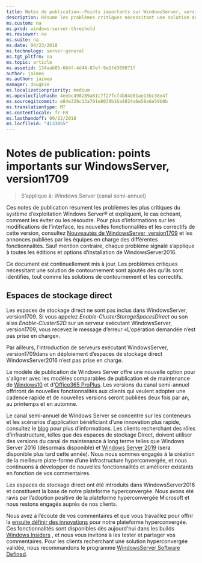 ```yaml
---
title: Notes de publication--Points importants sur WindowsServer, version1709
description: Résume les problèmes critiques nécessitant une solution de contournement pour éviter une panne, un blocage, un échec d’installation ou une perte de données.
ms.custom: na
ms.prod: windows-server-threshold
ms.reviewer: na
ms.suite: na
ms.date: 04/23/2018
ms.technology: server-general
ms.tgt_pltfrm: na
ms.topic: article
ms.assetid: 134aab85-664f-4d44-87ef-9e5fd389071f
author: jaimeo
ms.author: jaimeo
manager: dougkim
ms.localizationpriority: medium
ms.openlocfilehash: 4eebc498289a81c7f27fcf4b84d81ae13bc38e4f
ms.sourcegitcommit: e84e328c13a701e8039b16a4824a6e58a6e59b0b
ms.translationtype: MT
ms.contentlocale: fr-FR
ms.lasthandoff: 09/22/2018
ms.locfileid: "4133855"
---
```

# Notes de publication: points importants sur WindowsServer, version1709

>S’applique à: Windows Server (canal semi-annuel)

Ces notes de publication résument les problèmes les plus critiques du système d’exploitation Windows Server&reg; et expliquent, le cas échéant, comment les éviter ou les résoudre. Pour plus d’informations sur les modifications de l’interface, les nouvelles fonctionnalités et les correctifs de cette version, consultez [Nouveautés de WindowsServer, version1709](whats-new-in-windows-server-1709.md) et les annonces publiées par les équipes en charge des différentes fonctionnalités. Sauf mention contraire, chaque problème signalé s’applique à toutes les éditions et options d’installation de WindowsServer2016.  

Ce document est continuellement mis à jour. Les problèmes critiques nécessitant une solution de contournement sont ajoutés dès qu’ils sont identifiés, tout comme les solutions de contournement et les correctifs.  
  
## Espaces de stockage direct
[comment]: # (ID: inconnu; Auteur de la soumission: stevenek; état: validé)  
Les espaces de stockage direct ne sont pas inclus dans WindowsServer, version1709. Si vous appelez *Enable-ClusterStorageSpacesDirect* ou son alias *Enable-ClusterS2D* sur un serveur exécutant WindowsServer, version1709, vous recevez le message d’erreur «L’opération demandée n’est pas prise en charge».

Par ailleurs, l’introduction de serveurs exécutant WindowsServer, version1709dans un déploiement d’espaces de stockage direct WindowsServer2016 n’est pas prise en charge.

Le modèle de publication de Windows Server offre une nouvelle option pour s'aligner avec les modèles comparables de publication et de maintenance de [Windows10](https://docs.microsoft.com/windows/deployment/update/waas-overview) et d'[Office365 ProPlus](https://support.office.com/article/Overview-of-the-upcoming-changes-to-Office-365-ProPlus-update-management-78b33779-9356-4cdf-9d2c-08350ef05cca?ui=en-US&rs=en-US&ad=US). Les versions du canal semi-annuel offriront de nouvelles fonctionnalités aux clients qui veulent adopter une cadence rapide et de nouvelles versions seront publiées deux fois par an, au printemps et en automne.

Le canal semi-annuel de Windows Server se concentre sur les conteneurs et les scénarios d’application bénéficiant d’une innovation plus rapide, consultez le [blog](https://cloudblogs.microsoft.com/windowsserver/2018/03/29/windows-server-semi-annual-channel-update) pour plus d’informations. Les clients recherchant des rôles d’infrastructure, telles que des espaces de stockage Direct, doivent utiliser des versions du canal de maintenance à long terme telles que Windows Server 2016 (désormais disponible) et [Windows Server 2019](https://cloudblogs.microsoft.com/windowsserver/2018/03/20/introducing-windows-server-2019-now-available-in-preview) (sera disponible plus tard cette année). Nous nous sommes engagés à la création de la meilleure plate-forme d’une infrastructure hyperconvergée, et nous continuons à développer de nouvelles fonctionnalités et améliorer existants en fonction de vos commentaires. 

Les espaces de stockage direct ont été introduits dans WindowsServer2016 et constituent la base de notre plateforme hyperconvergée. Nous avons été ravis par l’adoption positive de la plateforme hyperconvergée Microsoft et nous restons engagés auprès de nos clients.

Nous avez à l’écoute de vos commentaires et que vous travaillez pour offrir la [ensuite définir des innovations](https://blogs.technet.microsoft.com/windowsserver/2017/09/07/sneak-peek-2-windows-server-version-1709-hyper-converged-infrastructure/) pour notre plateforme hyperconvergée. Ces fonctionnalités sont disponibles dès aujourd'hui dans les builds [Windows Insiders](https://insider.windows.com/for-business/) , et nous vous invitons à les tester et partager vos commentaires. Pour les clients recherchant une solution hyperconvergée validée, nous recommandons le programme [WindowsServer Software Defined](http://microsoft.com/wssd).
